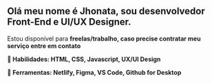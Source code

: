   ## Olá meu nome é Jhonata, sou desenvolvedor Front-End e UI/UX Designer.
  
  <p>Estou disponível para <b>freelas/trabalho<b>, caso precise contratar meu serviço entre em contato<p>
  
  <p>🦄 Habilidades: HTML, CSS, Javascript, UX/UI Design<p>
  
  <p>📖 Ferramentas: Netlify, Figma, VS Code, Github for Desktop<p>
<!--
**JhonSilva17/JhonSilva17** is a ✨ _special_ ✨ repository because its `README.md` (this file) appears on your GitHub profile.

Here are some ideas to get you started:

- 🔭 I’m currently working on ...
- 🌱 I’m currently learning ...
- 👯 I’m looking to collaborate on ...
- 🤔 I’m looking for help with ...
- 💬 Ask me about ...
- 📫 How to reach me: ...
- 😄 Pronouns: ...
- ⚡ Fun fact: ...
-->
